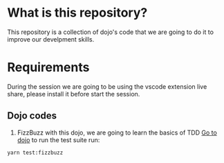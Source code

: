 # What is this repository?

This repository is a collection of dojo's code that we are going to do it to improve our develpment skills.

# Requirements 
During the session we are going to be using the vscode extension live share, please install it before start the session.

## Dojo codes

1. FizzBuzz with this dojo, we are going to learn the basics of TDD [Go to dojo](./Fizzbuzz/README.md) to run the test suite run:

```bash
yarn test:fizzbuzz
```